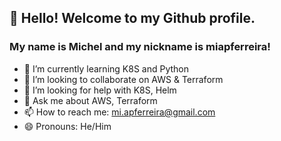 ## 👋 Hello! Welcome to my Github profile.
### My name is Michel and my nickname is miapferreira!



- 🌱 I’m currently learning K8S and Python 
- 👯 I’m looking to collaborate on AWS & Terraform
- 🤔 I’m looking for help with K8S, Helm 
- 💬 Ask me about AWS, Terraform 
- 📫 How to reach me: mi.apferreira@gmail.com
- 😄 Pronouns: He/Him

